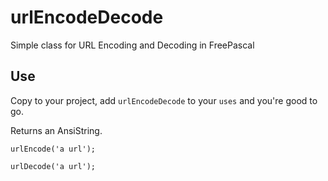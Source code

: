 # urlEncodeDecode
Simple class for URL Encoding and Decoding in FreePascal

## Use
Copy to your project, add `urlEncodeDecode` to your `uses` and you're good to go.

Returns an AnsiString.

`urlEncode('a url');`

`urlDecode('a url');`
